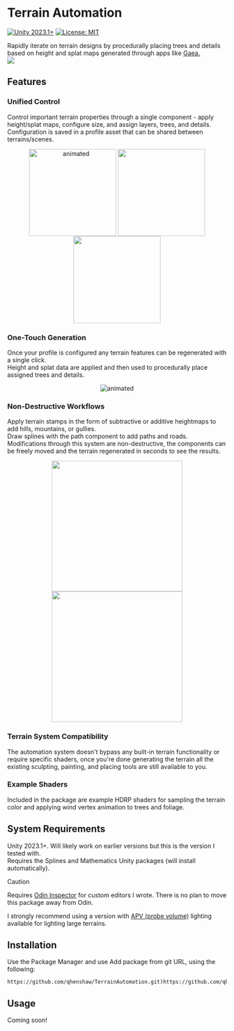 # Terrain Automation
[![Unity 2023.1+](https://img.shields.io/badge/unity-2023.1%2B-blue.svg)](https://unity3d.com/get-unity/download)
[![License: MIT](https://img.shields.io/badge/License-MIT-brightgreen.svg)](LICENSE.md)

Rapidly iterate on terrain designs by procedurally placing trees and details based on height and splat maps generated through apps like [Gaea.](https://quadspinner.com/)  
<img align="center" src="https://github.com/qhenshaw/TerrainAutomation/assets/911416/37da9d2d-b291-4e5f-885c-acb6e51c6668">  

## Features
### Unified Control
Control important terrain properties through a single component - apply height/splat maps, configure size, and assign layers, trees, and details. Configuration is saved in a profile asset that can be shared between terrains/scenes.  
<div align="center">
  <img align="top" src="https://github.com/qhenshaw/TerrainAutomation/assets/911416/9508c891-896f-4748-a4c1-2494a9c3e8aa" width="200" alt="animated">
  <img align="top" src="https://github.com/qhenshaw/TerrainAutomation/assets/911416/1ec6b106-d9e0-40bd-9adf-18f742088a72" width="200">
  <img align="top" src="https://github.com/qhenshaw/TerrainAutomation/assets/911416/f5440a74-c29d-48ff-b6f0-923e53fc3c77" width="200">
</div>

### One-Touch Generation
Once your profile is configured any terrain features can be regenerated with a single click.  
Height and splat data are applied and then used to procedurally place assigned trees and details.
<div align="center">
    <img src="https://github.com/qhenshaw/TerrainAutomation/assets/911416/f4c6ba45-a61e-4b61-ba76-c1e5dd5ced8c" alt="animated">
</div>

### Non-Destructive Workflows
Apply terrain stamps in the form of subtractive or additive heightmaps to add hills, mountains, or gullies.  
Draw splines with the path component to add paths and roads.  
Modifications through this system are non-destructive, the components can be freely moved and the terrain regenerated in seconds to see the results.
<div align="center">
  <img align="top" src="https://github.com/qhenshaw/TerrainAutomation/assets/911416/6fe170c1-e669-489c-b5c0-a4a2e597b282" width="300">
  <img align="top" src="https://github.com/qhenshaw/TerrainAutomation/assets/911416/799649b7-ec63-4982-b9d9-4b648257b18f" width="300">
</div>

### Terrain System Compatibility
The automation system doesn't bypass any built-in terrain functionality or require specific shaders, once you're done generating the terrain all the existing sculpting, painting, and placing tools are still available to you.

### Example Shaders
Included in the package are example HDRP shaders for sampling the terrain color and applying wind vertex animation to trees and foliage.

## System Requirements
Unity 2023.1+. Will likely work on earlier versions but this is the version I tested with.  
Requires the Splines and Mathematics Unity packages (will install automatically).  

> [!Caution]
> Requires [Odin Inspector](https://odininspector.com/) for custom editors I wrote. There is no plan to move this package away from Odin.

I strongly recommend using a version with [APV (probe volume)](https://portal.productboard.com/unity/1-unity-platform-rendering-visual-effects/c/2047-adaptive-probe-volumes-apv-out-of-experimental) lighting available for lighting large terrains.  

## Installation
Use the Package Manager and use Add package from git URL, using the following: 
```
https://github.com/qhenshaw/TerrainAutomation.git)https://github.com/qhenshaw/TerrainAutomation.git
```

## Usage
Coming soon!
